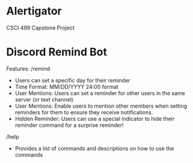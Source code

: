 # Alertigator
CSCI 499 Capstone Project

# Discord Remind Bot

Features:
/remind
- Users can set a specific day for their reminder
- Time Format: MM/DD/YYYY 24:00 format
- User Mentions: Users can set a reminder for other users in the same server (or text channel)
- User Mentions: Enable users to mention other members when setting reminders for them to ensure they receive notifications.
- Hidden Reminder: Users can use a special indicator to hide their reminder command for a surprise reminder!
  
/help 
- Provides a list of commands and descriptions on how to use the commands
